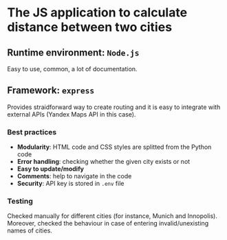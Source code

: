 # The JS application to calculate distance between two cities

## Runtime environment: `Node.js`
Easy to use, common, a lot of documentation.

## Framework: `express`
Provides straidforward way to create routing and it is easy
to integrate with external APIs (Yandex Maps API in this case).


### Best practices
* **Modularity**: HTML code and CSS styles are splitted from the Python code
* **Error handling**: checking whether the given city exists or not
* **Easy to update/modify**
* **Comments**: help to navigate in the code
* **Security**: API key is stored in `.env` file

### Testing
Checked manually for different cities (for instance,
Munich and Innopolis). Moreover, checked the behaviour 
in case of entering invalid/unexisting names of cities.
